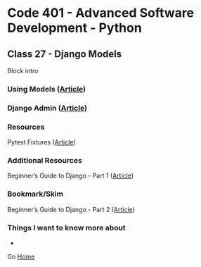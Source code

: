 # Code 401 - Advanced Software Development - Python

## Class 27 - Django Models

Block intro

<!-- > An investment in knowledge pays the best interest. –  Benjamin Franklin -->


### Using Models ([Article](https://developer.mozilla.org/en-US/docs/Learn/Server-side/Django/Models))

### Django Admin ([Article](https://developer.mozilla.org/en-US/docs/Learn/Server-side/Django/Admin_site))

### Resources

Pytest Fixtures ([Article](https://docs.pytest.org/en/latest/explanation/fixtures.html))

### Additional Resources

Beginner’s Guide to Django - Part 1 ([Article](https://simpleisbetterthancomplex.com/series/2017/09/04/a-complete-beginners-guide-to-django-part-1.html))



### Bookmark/Skim

Beginner’s Guide to Django - Part 2 ([Article](https://simpleisbetterthancomplex.com/series/2017/09/11/a-complete-beginners-guide-to-django-part-2.html))

### Things I want to know more about

* 

Go [Home](index.md)